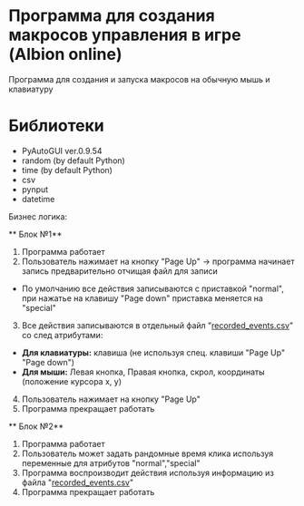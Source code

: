# Программа для создания макросов управления в игре (Albion online)

Программа для создания и запуска макросов на обычную мышь и клавиатуру


# Библиотеки

- PyAutoGUI	ver.0.9.54	
- random (by default Python)
- time (by default Python)
- сsv
- pynput
- datetime


Бизнес логика:

** Блок №1**

1. Программа работает
2. Пользователь нажимает на кнопку "Page Up" -> программа начинает запись предварительно отчищая файл для записи
- По умолчанию все действия записываются с приставкой "normal", при нажатье на клавишу "Page down" приставка меняется на "special"
3. Все действия записываются в отдельный файл "[recorded_events.csv](recorded_events.csv)" со след атрибутами:
- **Для клавиатуры:** клавиша (не используя спец. клавиши "Page Up" "Page down")
- **Для мыши:** Левая кнопка, Правая кнопка, скрол, координаты (положение курсора x, y)
4. Пользователь нажимает на кнопку "Page Up"
5. Программа прекращает работать

** Блок №2**

1. Программа работает
2. Пользователь может задать рандомные время клика используя переменные для атрибутов "normal","special"
3. Программа воспроизводит действия используя информацию из файла "[recorded_events.csv](recorded_events.csv)"
4. Программа прекращает работать


